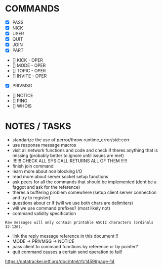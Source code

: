 # COMMANDS

- [x] PASS
- [x] NICK
- [x] USER
- [x] QUIT
- [x] JOIN
- [x] PART
- [] KICK - OPER
- [] MODE - OPER
- [] TOPIC - OPER
- [] INVITE - OPER
- [X] PRIVMSG
- [] NOTICE
- [] PING
- [] WHOIS

# NOTES / TASKS

- standarize the use of perror/throw runtime_error/std::cerr
- use response message macros
- visit all network functions and code and check if theres anything that is missing (probably better to ignore until issues are met)
- !!!!!!! CHECK ALL SYS CALL RETURNS ALL OF THEM !!!!!
- finish join command
- learn more about non blocking I/O
- read more about server socket setup functions
- ask peers for all the commands that should be implemented (dont be a faggot and ask for the reference)
- theres a buffering problem somewhere (setup client server connection and try to register)	
- questions about cr lf (will we use both chars are delimiters)
- will we use command prefixes? (most likely not)
- command validity specification
```
Raw messages will only contain printable ASCII characters (ordinals 32-126).
```
- link the reply message reference in this document !!
- MODE -> PRIVMSG -> NOTICE
- pass client to command functions by reference or by pointer?
- quit command causes a certain send operation to fail!

https://datatracker.ietf.org/doc/html/rfc1459#page-14	
